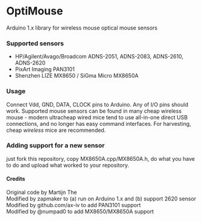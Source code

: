 # OptiMouse
Arduino 1.x library for wireless mouse optical mouse sensors

### Supported sensors 
- HP/Agilent/Avago/Broadcom ADNS-2051, ADNS-2083, ADNS-2610, ADNS-2620
- PixArt Imaging PAN3101
- Shenzhen LIZE MX8650 / SiGma Micro MX8650A

### Usage
Connect Vdd, GND, DATA, CLOCK pins to Arduino. Any of I/O pins should work.
Supported mouse sensors can be found in many cheap wireless mouse - modern ultracheap wired mice tend to use all-in-one direct USB connections, and no longer has easy command interfaces. For harvesting, cheap *wireless* mice are recommended. 

### Adding support for a new sensor
just fork this repository, copy MX8650A.cpp/MX8650A.h, do what you have to do and upload what worked to your repository.

#### Credits
Original code by Martijn The  
Modified by zapmaker to (a) run on Arduino 1.x and (b) support 2620 sensor  
Modified by github.com/ax-iv to add PAN3101 support  
Modified by @numpad0 to add MX8650/MX8650A support
